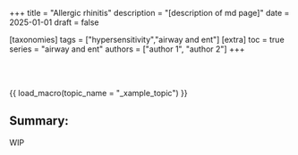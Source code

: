 +++
title = "Allergic rhinitis"
description = "[description of md page]"
date = 2025-01-01
draft = false

[taxonomies]
tags = ["hypersensitivity","airway and ent"]
[extra]
toc = true
series = "airway and ent"
authors = ["author 1", "author 2"]
+++

</br>
</br>

{{ load_macro(topic_name = "_xample_topic") }}

## Summary:

WIP
